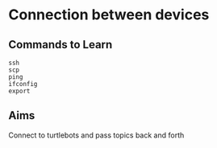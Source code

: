 # Connection between devices #
## Commands to Learn ##
```
ssh
scp
ping
ifconfig
export

```
## Aims ##
Connect to turtlebots and pass topics back and forth
